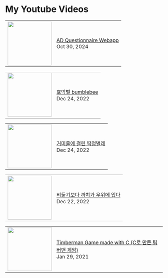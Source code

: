 # My Youtube Videos
<!-- BLOG-POST-LIST:START --><table><tr><td><a href="https://www.youtube.com/watch?v=603yG2koSlI"><img width="140px" src="https://i.ytimg.com/vi/603yG2koSlI/mqdefault.jpg"></a></td>
<td><a href="https://www.youtube.com/watch?v=603yG2koSlI">AD Questionnaire Webapp</a><br/>Oct 30, 2024</td></tr></table>
<table><tr><td><a href="https://www.youtube.com/watch?v=aBJEJ-AqUHI"><img width="140px" src="https://i.ytimg.com/vi/aBJEJ-AqUHI/mqdefault.jpg"></a></td>
<td><a href="https://www.youtube.com/watch?v=aBJEJ-AqUHI">호박벌 bumblebee</a><br/>Dec 24, 2022</td></tr></table>
<table><tr><td><a href="https://www.youtube.com/watch?v=Ok1NuPSPeA0"><img width="140px" src="https://i.ytimg.com/vi/Ok1NuPSPeA0/mqdefault.jpg"></a></td>
<td><a href="https://www.youtube.com/watch?v=Ok1NuPSPeA0">거미줄에 걸린 딱정벌레</a><br/>Dec 24, 2022</td></tr></table>
<table><tr><td><a href="https://www.youtube.com/watch?v=eAZ-gIy4DKs"><img width="140px" src="https://i.ytimg.com/vi/eAZ-gIy4DKs/mqdefault.jpg"></a></td>
<td><a href="https://www.youtube.com/watch?v=eAZ-gIy4DKs">비둘기보다 까치가 우위에 있다</a><br/>Dec 22, 2022</td></tr></table>
<table><tr><td><a href="https://www.youtube.com/watch?v=RzBsT9iu_lE"><img width="140px" src="https://i.ytimg.com/vi/RzBsT9iu_lE/mqdefault.jpg"></a></td>
<td><a href="https://www.youtube.com/watch?v=RzBsT9iu_lE">Timberman Game made with C &lpar;C로 만든 팀버맨 게임&rpar;</a><br/>Jan 29, 2021</td></tr></table>
<!-- BLOG-POST-LIST:END -->

